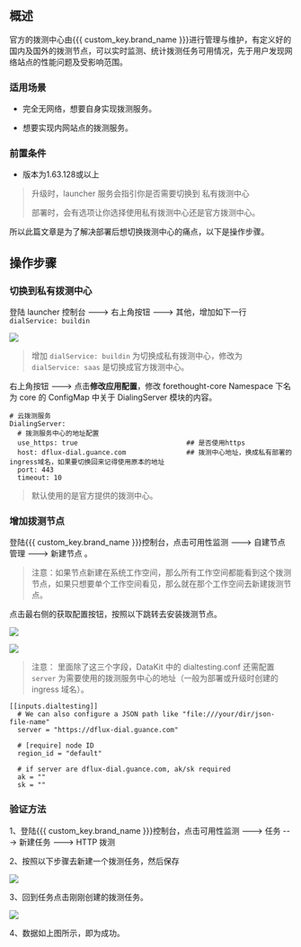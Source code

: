 ## 概述

官方的拨测中心由{{{ custom_key.brand_name }}}进行管理与维护，有定义好的国内及国外的拨测节点，可以实时监测、统计拨测任务可用情况，先于用户发现网络站点的性能问题及受影响范围。

### 适用场景

- 完全无网络，想要自身实现拨测服务。

- 想要实现内网站点的拨测服务。

### 前置条件

- 版本为1.63.128或以上

> 升级时，launcher 服务会指引你是否需要切换到 私有拨测中心
>
> 部署时，会有选项让你选择使用私有拨测中心还是官方拨测中心。

所以此篇文章是为了解决部署后想切换拨测中心的痛点，以下是操作步骤。

## 操作步骤

### 切换到私有拨测中心

登陆 launcher 控制台 ---> 右上角按钮 ---> 其他，增加如下一行 `dialService: buildin` 

![](img/change-boce-center_1.png)

> 增加 `dialService: buildin` 为切换成私有拨测中心，修改为 `dialService: saas` 是切换成官方拨测中心。

右上角按钮 ---> 点击**修改应用配置**，修改 forethought-core Namespace 下名为 core 的 ConfigMap 中关于 DialingServer 模块的内容。

```shell
# 云拨测服务
DialingServer:
  # 拨测服务中心的地址配置
  use_https: true                           ## 是否使用https
  host: dflux-dial.guance.com               ## 拨测中心地址，换成私有部署的ingress域名，如果要切换回来记得使用原本的地址
  port: 443
  timeout: 10
```

> 默认使用的是官方提供的拨测中心。

### 增加拨测节点

登陆{{{ custom_key.brand_name }}}控制台，点击可用性监测 ---> 自建节点管理 ---> 新建节点 。

> 注意：如果节点新建在系统工作空间，那么所有工作空间都能看到这个拨测节点，如果只想要单个工作空间看见，那么就在那个工作空间去新建拨测节点。

点击最右侧的获取配置按钮，按照以下跳转去安装拨测节点。

![](img/change-boce-center_2.png)

![](img/change-boce-center_3.png)

> 注意： 里面除了这三个字段，DataKit 中的 dialtesting.conf 还需配置 `server` 为需要使用的拨测服务中心的地址（一般为部署或升级时创建的 ingress 域名）。

```shell
[[inputs.dialtesting]]
  # We can also configure a JSON path like "file:///your/dir/json-file-name"
  server = "https://dflux-dial.guance.com"

  # [require] node ID
  region_id = "default"

  # if server are dflux-dial.guance.com, ak/sk required
  ak = ""
  sk = ""
```

### 验证方法

1、登陆{{{ custom_key.brand_name }}}控制台，点击可用性监测 ---> 任务 ---> 新建任务 ---> HTTP 拨测

2、按照以下步骤去新建一个拨测任务，然后保存

![](img/change-boce-center_4.png)

3、回到任务点击刚刚创建的拨测任务。

![](img/change-boce-center_5.png)

4、数据如上图所示，即为成功。
